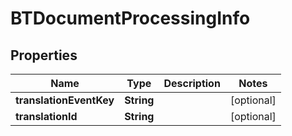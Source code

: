

# BTDocumentProcessingInfo


## Properties

Name | Type | Description | Notes
------------ | ------------- | ------------- | -------------
**translationEventKey** | **String** |  |  [optional]
**translationId** | **String** |  |  [optional]



